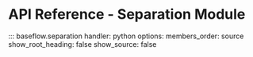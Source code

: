 # API Reference - Separation Module

::: baseflow.separation
    handler: python
    options:
      members_order: source
      show_root_heading: false
      show_source: false
